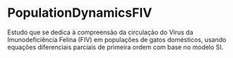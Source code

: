 # PopulationDynamicsFIV
Estudo que se dedica à compreensão da circulação do Vírus da Imunodeficiência Felina (FIV) em populações de gatos domésticos, usando equações diferenciais parciais de primeira ordem com base no modelo SI.
